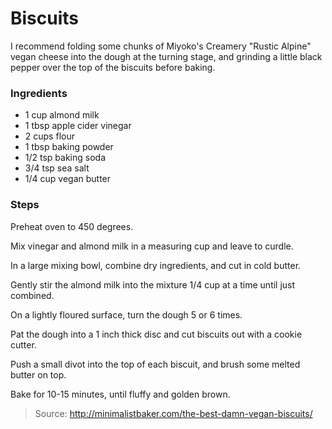 Biscuits
========
I recommend folding some chunks of Miyoko's Creamery "Rustic Alpine" vegan cheese into the dough at the turning stage, and grinding a little black pepper over the top of the biscuits before baking.

### Ingredients
- 1 cup almond milk
- 1 tbsp apple cider vinegar
- 2 cups flour
- 1 tbsp baking powder
- 1/2 tsp baking soda
- 3/4 tsp sea salt
- 1/4 cup vegan butter

### Steps
Preheat oven to 450 degrees.

Mix vinegar and almond milk in a measuring cup and leave to curdle.

In a large mixing bowl, combine dry ingredients, and cut in cold butter.

Gently stir the almond milk into the mixture 1/4 cup at a time until just combined.

On a lightly floured surface, turn the dough 5 or 6 times.

Pat the dough into a 1 inch thick disc and cut biscuits out with a cookie cutter.

Push a small divot into the top of each biscuit, and brush some melted butter on top.

Bake for 10-15 minutes, until fluffy and golden brown.

> Source: http://minimalistbaker.com/the-best-damn-vegan-biscuits/
